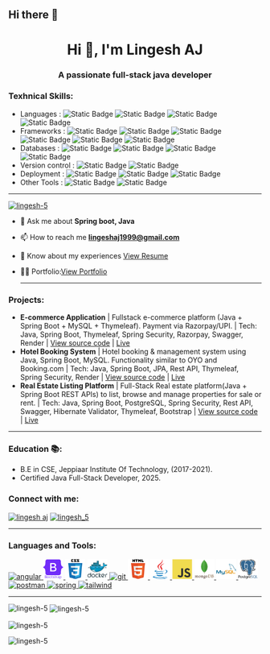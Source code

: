 ## Hi there 👋

<!--
**Lingesh-5/Lingesh-5** is a ✨ _special_ ✨ repository because its `README.md` (this file) appears on your GitHub profile.

Here are some ideas to get you started:

- 🔭 I’m currently working on ...
- 🌱 I’m currently learning ...
- 👯 I’m looking to collaborate on ...
- 🤔 I’m looking for help with ...
- 💬 Ask me about ...
- 📫 How to reach me: ...
- 😄 Pronouns: ...
- ⚡ Fun fact: ...
-->
<h1 align="center">Hi 👋, I'm Lingesh AJ</h1>
<h3 align="center">A passionate full-stack java developer</h3>

<h3 align="left">Texhnical Skills:</h3>
<ul>
<li>Languages : <span><img alt="Static Badge" src="https://img.shields.io/badge/JavaScript-blue?logo=JavaScript">
 <img alt="Static Badge" src="https://img.shields.io/badge/Java-blue?logo=Java"> <img alt="Static Badge" src="https://img.shields.io/badge/HTML5-blue?logo=html5"> <img alt="Static Badge" src="https://img.shields.io/badge/CSS-blue?logo=css">
</span></li>
<li>Frameworks : <span><img alt="Static Badge" src="https://img.shields.io/badge/Spring%20boot-white?logo=springboot"> <img alt="Static Badge" src="https://img.shields.io/badge/Rest%20API-white?logo=rest%20api"> <img alt="Static Badge" src="https://img.shields.io/badge/Thymeleaf-white?logo=thymeleaf&logoColor=green"> <img alt="Static Badge" src="https://img.shields.io/badge/Angular-white?logo=angular&logoColor=green"> <img alt="Static Badge" src="https://img.shields.io/badge/Bootstrap-white?logo=bootstrap"> <img alt="Static Badge" src="https://img.shields.io/badge/Tailwind-white?logo=tailwindcss">
</span></li>
<li>Databases : <span><img alt="Static Badge" src="https://img.shields.io/badge/MySQL-green?logo=mysql"> <img alt="Static Badge" src="https://img.shields.io/badge/PostgreSQL-green?logo=postgresql"> <img alt="Static Badge" src="https://img.shields.io/badge/Db%20Solo-green?logo=db%20solo"> <img alt="Static Badge" src="https://img.shields.io/badge/MongoDB-green?logo=mongodb"></span></li>
<li>Version control : <span><img alt="Static Badge" src="https://img.shields.io/badge/Git-red?logo=git"> <img alt="Static Badge" src="https://img.shields.io/badge/GitHub-red?logo=github"></span></li>
<li>Deployment : <span><img alt="Static Badge" src="https://img.shields.io/badge/Render-yellow?logo=render"> <img alt="Static Badge" src="https://img.shields.io/badge/Netlify-yellow?logo=netlify"> <img alt="Static Badge" src="https://img.shields.io/badge/Docker-yellow?logo=docker"></span></li>
<li>Other Tools : <span><img alt="Static Badge" src="https://img.shields.io/badge/Postman-brown?logo=postman"> <img alt="Static Badge" src="https://img.shields.io/badge/Swagger-brown?logo=swagger"></span></li>
 </ul><hr />

<p align="left"> <a href="https://github.com/ryo-ma/github-profile-trophy"><img src="https://github-profile-trophy.vercel.app/?username=lingesh-5" alt="lingesh-5" /></a> </p>

- 💬 Ask me about **Spring boot, Java**

- 📫 How to reach me **lingeshaj1999@gmail.com**

- 📄 Know about my experiences [View Resume](https://drive.google.com/file/d/1mdGqk4xERykIkMu9FvyfJTiAJTkeT3vs/view?usp=sharing)

- 👨‍💻 Portfolio:[View Portfolio](https://portfoliolingesh.netlify.app/)<hr />

<h3 align="left">Projects:</h3>
<ul>
 <li><b>E-commerce Application</b> | Fullstack e-commerce platform (Java + Spring Boot + MySQL + Thymeleaf). Payment via Razorpay/UPI. | Tech: Java, Spring Boot, Thymeleaf, Spring Security, Razorpay, Swagger, Render | <a href="https://github.com/Lingesh-5/Final_project_2">View source code</a> | <a href="https://final-project-2-w8nd.onrender.com/">Live</a></li>
 <li><b>Hotel Booking System</b> | Hotel booking & management system using Java, Spring Boot, MySQL. Functionality similar to OYO and Booking.com | Tech: Java, Spring Boot, JPA, Rest API, Thymeleaf, Spring Security, Render | <a href="https://github.com/Lingesh-5/finalproject_3">View source code</a> | <a href="https://finalproject-3-by6p.onrender.com/">Live</a></li>
 <li><b>Real Estate Listing Platform</b> | Full-Stack Real estate platform(Java + Spring Boot REST APIs) to list, browse and manage properties for sale or rent. | Tech: Java, Spring Boot, PostgreSQL, Spring Security, Rest API, Swagger, Hibernate Validator, Thymeleaf, Bootstrap | <a href="https://github.com/Lingesh-5/Final_project_1">View source code</a> | <a href="https://final-project-1-i10j.onrender.com/">Live</a></li>
</ul><hr />

<h3>Education 📚:</h1>
<ul>
 <li>B.E in CSE, Jeppiaar Institute Of Technology, (2017-2021).</li>
 <li>Certified Java Full-Stack Developer, 2025.</li>
</ul>

<h3 align="left">Connect with me:</h3>
<p align="left">
<a href="https://www.linkedin.com/in/lingesh-aj-36767321a" target="blank"><img align="center" src="https://raw.githubusercontent.com/rahuldkjain/github-profile-readme-generator/master/src/images/icons/Social/linked-in-alt.svg" alt="lingesh aj" height="30" width="40" /></a>
<a href="https://www.leetcode.com/lingesh_5" target="blank"><img align="center" src="https://raw.githubusercontent.com/rahuldkjain/github-profile-readme-generator/master/src/images/icons/Social/leet-code.svg" alt="lingesh_5" height="30" width="40" /></a>
</p><hr />

<h3 align="left">Languages and Tools:</h3>
<p align="left"> <a href="https://angular.io" target="_blank" rel="noreferrer"> <img src="https://angular.io/assets/images/logos/angular/angular.svg" alt="angular" width="40" height="40"/> </a> <a href="https://getbootstrap.com" target="_blank" rel="noreferrer"> <img src="https://raw.githubusercontent.com/devicons/devicon/master/icons/bootstrap/bootstrap-plain-wordmark.svg" alt="bootstrap" width="40" height="40"/> </a> <a href="https://www.w3schools.com/css/" target="_blank" rel="noreferrer"> <img src="https://raw.githubusercontent.com/devicons/devicon/master/icons/css3/css3-original-wordmark.svg" alt="css3" width="40" height="40"/> </a> <a href="https://www.docker.com/" target="_blank" rel="noreferrer"> <img src="https://raw.githubusercontent.com/devicons/devicon/master/icons/docker/docker-original-wordmark.svg" alt="docker" width="40" height="40"/> </a> <a href="https://git-scm.com/" target="_blank" rel="noreferrer"> <img src="https://www.vectorlogo.zone/logos/git-scm/git-scm-icon.svg" alt="git" width="40" height="40"/> </a> <a href="https://www.w3.org/html/" target="_blank" rel="noreferrer"> <img src="https://raw.githubusercontent.com/devicons/devicon/master/icons/html5/html5-original-wordmark.svg" alt="html5" width="40" height="40"/> </a> <a href="https://www.java.com" target="_blank" rel="noreferrer"> <img src="https://raw.githubusercontent.com/devicons/devicon/master/icons/java/java-original.svg" alt="java" width="40" height="40"/> </a> <a href="https://developer.mozilla.org/en-US/docs/Web/JavaScript" target="_blank" rel="noreferrer"> <img src="https://raw.githubusercontent.com/devicons/devicon/master/icons/javascript/javascript-original.svg" alt="javascript" width="40" height="40"/> </a> <a href="https://www.mongodb.com/" target="_blank" rel="noreferrer"> <img src="https://raw.githubusercontent.com/devicons/devicon/master/icons/mongodb/mongodb-original-wordmark.svg" alt="mongodb" width="40" height="40"/> </a> <a href="https://www.mysql.com/" target="_blank" rel="noreferrer"> <img src="https://raw.githubusercontent.com/devicons/devicon/master/icons/mysql/mysql-original-wordmark.svg" alt="mysql" width="40" height="40"/> </a> <a href="https://www.postgresql.org" target="_blank" rel="noreferrer"> <img src="https://raw.githubusercontent.com/devicons/devicon/master/icons/postgresql/postgresql-original-wordmark.svg" alt="postgresql" width="40" height="40"/> </a> <a href="https://postman.com" target="_blank" rel="noreferrer"> <img src="https://www.vectorlogo.zone/logos/getpostman/getpostman-icon.svg" alt="postman" width="40" height="40"/> </a> <a href="https://spring.io/" target="_blank" rel="noreferrer"> <img src="https://www.vectorlogo.zone/logos/springio/springio-icon.svg" alt="spring" width="40" height="40"/> </a> <a href="https://tailwindcss.com/" target="_blank" rel="noreferrer"> <img src="https://www.vectorlogo.zone/logos/tailwindcss/tailwindcss-icon.svg" alt="tailwind" width="40" height="40"/> </a> </p><hr />

<p><img align="left" src="https://github-readme-stats.vercel.app/api/top-langs?username=lingesh-5&show_icons=true&locale=en&layout=compact" alt="lingesh-5" /></p>

<p>&nbsp;<img align="center" src="https://github-readme-stats.vercel.app/api?username=lingesh-5&show_icons=true&locale=en" alt="lingesh-5" /></p>

<p><img align="center" src="https://github-readme-streak-stats.herokuapp.com/?user=lingesh-5&" alt="lingesh-5" /></p>

<p align="left"> <img src="https://komarev.com/ghpvc/?username=lingesh-5&label=Profile%20views&color=0e75b6&style=flat" alt="lingesh-5" /> </p>

